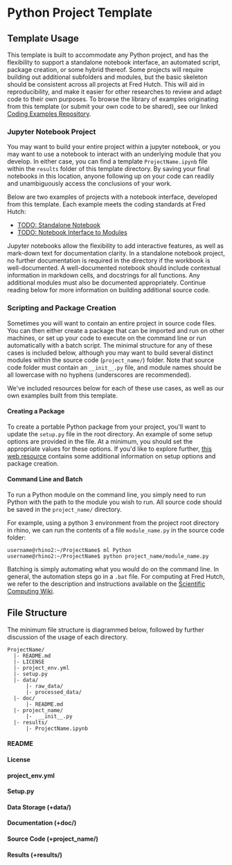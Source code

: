 # Python Project Template

## Template Usage

This template is built to accommodate any Python project, and has the flexibility to support a standalone notebook interface, an automated script, package creation, or some hybrid thereof. Some projects will require building out additional subfolders and modules, but the basic skeleton should be consistent across all projects at Fred Hutch. This will aid in reproducibility, and make it easier for other researches to review and adapt code to their own purposes. To browse the library of examples originating from this template (or submit your own code to be shared), see our linked [Coding Examples Repository](https://github.com/FredHutch/wiki-code-examples).

### Jupyter Notebook Project

You may want to build your entire project within a jupyter notebook, or you may want to use a notebook to interact with an underlying module that you develop. In either case, you can find a template `ProjectName.ipynb` file within the `results` folder of this template directory. By saving your final notebooks in this location, anyone following up on your code can readily and unambiguously access the conclusions of your work. 

Below are two examples of projects with a notebook interface, developed from this template. Each example meets the coding standards at Fred Hutch: 
 - [TODO: Standalone Notebook](https://github.com/FredHutch/wiki-code-examples)
 - [TODO: Notebook Interface to Modules](https://github.com/FredHutch/wiki-code-examples)

Jupyter notebooks allow the flexibility to add interactive features, as well as mark-down text for documentation clarity. In a standalone notebook project, no further documentation is required in the directory if the workbook is well-documented. A well-documented notebook should include contextual information in markdown cells, and docstrings for all functions. Any additional modules must also be documented appropriately. Continue reading below for more information on building additional source code.

### Scripting and Package Creation

Sometimes you will want to contain an entire project in source code files. You can then either create a package that can be imported and run on other machines, or set up your code to execute on the command line or run automatically with a batch script. The minimal structure for any of these cases is included below, although you may want to build several distinct modules within the source code (`project_name/`) folder. Note that source code folder must contain an `__init__.py` file, and module names should be all lowercase with no hyphens (underscores are recommended).

We've included resources below for each of these use cases, as well as our own examples built from this template.

#### Creating a Package

To create a portable Python package from your project, you'll want to update the `setup.py` file in the root directory. An example of some setup options are provided in the file. At a minimum, you should set the appropriate values for these options. If you'd like to explore further, [this web resource](https://python-packaging.readthedocs.io/en/latest/index.html) contains some additional information on setup options and package creation.

#### Command Line and Batch

To run a Python module on the command line, you simply need to run Python with the path to the module you wish to run. All source code should be saved in the `project_name/` directory.

For example, using a python 3 environment from the project root directory in rhino, we can run the contents of a file `module_name.py` in the source code folder:
```
username@rhino2:~/ProjectName$ ml Python
username@rhino2:~/ProjectName$ python project_name/module_name.py
```
Batching is simply automating what you would do on the command line. In general, the automation steps go in a `.bat` file. For computing at Fred Hutch, we refer to the description and instructions available on the [Scientific Computing Wiki](https://sciwiki.fredhutch.org/computing/cluster_usingSlurm/).

## File Structure

The minimum file structure is diagrammed below, followed by further discussion of the usage of each directory.
```
ProjectName/
  |- README.md
  |- LICENSE
  |- project_env.yml
  |- setup.py
  |- data/
      |- raw_data/
      |- processed_data/
  |- doc/
      |- README.md
  |- project_name/
      |-  __init__.py
  |- results/
      |- ProjectName.ipynb
```

#### README

#### License

#### project_env.yml

#### Setup.py

#### Data Storage (+data/)

#### Documentation (+doc/)

#### Source Code (+project_name/)

#### Results (+results/)
